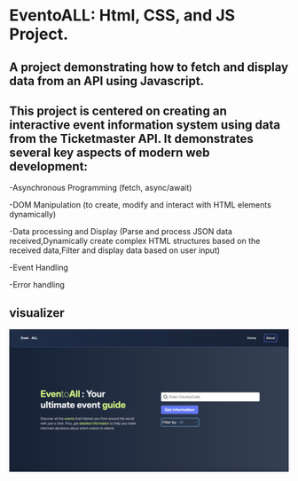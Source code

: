# EventoALL: Html, CSS, and JS Project.

## A project demonstrating how to fetch and display data from an API using Javascript.

## This project is centered on creating an interactive event information system using data from the Ticketmaster API. It demonstrates several key aspects of modern web development:

-Asynchronous Programming (fetch, async/await)

-DOM Manipulation (to create, modify and interact with HTML elements dynamically)

-Data processing and Display (Parse and process JSON data received,Dynamically create complex HTML structures based on the received data,Filter and display data based on user input)

-Event Handling

-Error handling

## visualizer

![](/eventoall-image.png)
